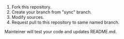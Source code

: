 1. Fork this repository.
2. Create your branch from "sync" branch.
3. Modify sources.
4. Request pull to this repository to same named branch.

Mainteiner will test your code and updates README.md.
